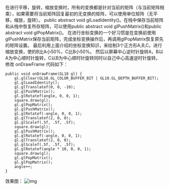 在进行平移，旋转，缩放变换时，所有的变换都是针对当前的矩阵（与当前矩阵相乘），如果需要将当前矩阵回复最初的无变换的矩阵，可以使用单位矩阵（无平移，缩放，旋转）。
public abstract void glLoadIdentity()。在栈中保存当前矩阵和从栈中恢复所存矩阵，可以使用public abstract void glPushMatrix()和public abstract void glPopMatrix()。
在进行坐标变换的一个好习惯是在变换前使用glPushMatrix保存当前矩阵，完成坐标变换操作后，再调用glPopMatrix恢复原先的矩阵设置。
最后利用上面介绍的坐标变换知识，来绘制3个正方形A,B,C。进行缩放变换，使的B比A小50%，C比B小50%。 然后以屏幕中心逆时针旋转A，B以A为中心顺时针旋转，C以B为中心顺时针旋转同时以自己中心高速逆时针旋转。修改 onDrawFrame 代码如下：
```  
public void onDrawFrame(GL10 gl) {
	gl.glClear(GL10.GL_COLOR_BUFFER_BIT | GL10.GL_DEPTH_BUFFER_BIT);
	gl.glLoadIdentity();
	gl.glTranslatef(0, 0, -10);
	gl.glPushMatrix();
	gl.glRotatef(angle, 0, 0, 1);
	square.draw(gl);
	gl.glPopMatrix();
	gl.glPushMatrix();
	gl.glRotatef(-angle, 0, 0, 1);
	gl.glTranslatef(2, 0, 0);
	gl.glScalef(.5f, .5f, .5f);
	square.draw(gl);
	gl.glPushMatrix();
	gl.glRotatef(-angle, 0, 0, 1);
	gl.glTranslatef(2, 0, 0);
	gl.glScalef(.5f, .5f, .5f);
	gl.glRotatef(angle * 10, 0, 0, 1);
	square.draw(gl);
	gl.glPopMatrix();
	gl.glPopMatrix();
	angle++;
}
```
效果图：
![img](P)  